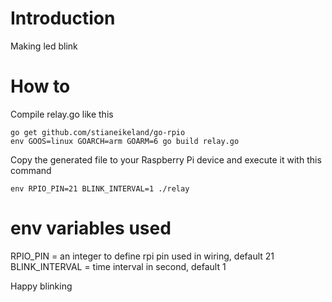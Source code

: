 # Introduction
Making led blink 

# How to
Compile relay.go like this
```
go get github.com/stianeikeland/go-rpio
env GOOS=linux GOARCH=arm GOARM=6 go build relay.go
```
Copy the generated file to your Raspberry Pi device and execute it with this command

```
env RPIO_PIN=21 BLINK_INTERVAL=1 ./relay
```

# env variables used
RPIO_PIN = an integer to define rpi pin used in wiring, default 21
BLINK_INTERVAL = time interval in second, default 1

Happy blinking 